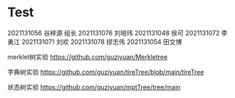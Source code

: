 # Test

2021131056 谷梓源  组长
2021131076 刘培玮
2021131048 徐可
2021131072 李勇江
2021131071 刘欢
2021131078 缪志伟
2021131054 田文博

merklet树实验
https://github.com/guziyuan/Merkletree

字典树实验
https://github.com/guziyuan/tireTree/blob/main/tireTree

状态树实验
https://github.com/guziyuan/mptTree/tree/main

